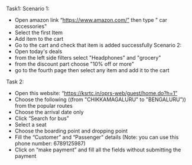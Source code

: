 Task1: 
Scenario 1:
-	Open amazon link “https://www.amazon.com/” then type " car accessories"
-	Select the first Item
-	Add item to the cart
-	Go to the cart and check that item is added successfully
Scenario 2: 
-	Open today's deals
-	from the left side filters select "Headphones" and "grocery"
-	from the discount part choose "10% off or more"
-	go to the fourth page then select any item and add it to the cart
   
 Task 2: 

-	Open this website: “https://ksrtc.in/oprs-web/guest/home.do?h=1”
-	Choose the following ((from "CHIKKAMAGALURU" to "BENGALURU”)) from the popular routes
-	Choose the arrival date only 
-	Click “Search for bus”
-	Select a seat
-	Choose the boarding point and dropping point
-	Fill the “Customer” and “Passenger” details (Note: you can use this phone number: 6789125987)
-	Click on “make payment” and fill all the fields without submitting the payment
